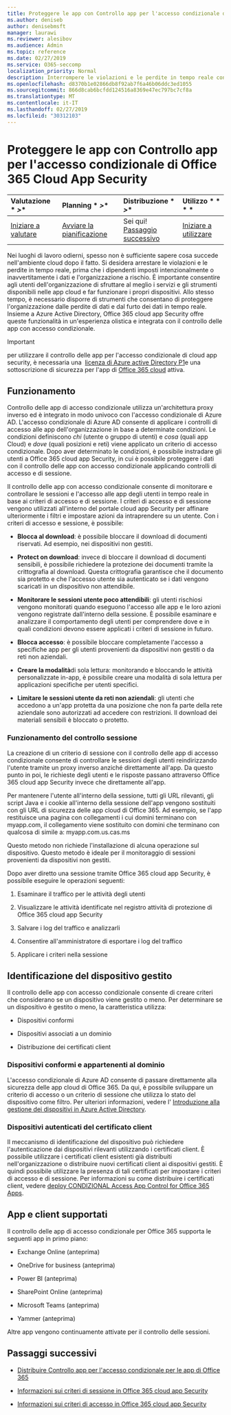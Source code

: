 ```yaml
---
title: Proteggere le app con Controllo app per l'accesso condizionale di Office 365 Cloud App Security
ms.author: deniseb
author: denisebmsft
manager: laurawi
ms.reviewer: alesibov
ms.audience: Admin
ms.topic: reference
ms.date: 02/27/2019
ms.service: O365-seccomp
localization_priority: Normal
description: Interrompere le violazioni e le perdite in tempo reale con Office 365 cloud app Security Conditional Access App Control.
ms.openlocfilehash: d8370b1e02866db8f92ab7f6a46b06ddc3ed1055
ms.sourcegitcommit: 866d8cab6bcfdd124516a8369e47ec797bc7cf8a
ms.translationtype: MT
ms.contentlocale: it-IT
ms.lasthandoff: 02/27/2019
ms.locfileid: "30312103"
---
```

# <a name="protect-apps-with-office-365-cloud-app-security-conditional-access-app-control"></a>Proteggere le app con Controllo app per l'accesso condizionale di Office 365 Cloud App Security

|Valutazione * *\>**|Planning * *\>**|Distribuzione * *\>**|Utilizzo * * * *|
|:-----|:-----|:-----|:-----|
|[Iniziare a valutare](office-365-cas-overview.md) <br/> |[Avviare la pianificazione](get-ready-for-office-365-cas.md) <br/> |Sei qui!  <br/> [Passaggio successivo](ocas-deploy-conditional-access-app-control.md) <br/> |[Iniziare a utilizzare](utilization-activities-for-ocas.md) <br/> |

Nei luoghi di lavoro odierni, spesso non è sufficiente sapere cosa succede nell'ambiente cloud dopo il fatto. Si desidera arrestare le violazioni e le perdite in tempo reale, prima che i dipendenti imposti intenzionalmente o inavvertitamente i dati e l'organizzazione a rischio. È importante consentire agli utenti dell'organizzazione di sfruttare al meglio i servizi e gli strumenti disponibili nelle app cloud e far funzionare i propri dispositivi. Allo stesso tempo, è necessario disporre di strumenti che consentano di proteggere l'organizzazione dalle perdite di dati e dal furto dei dati in tempo reale. Insieme a Azure Active Directory, Office 365 cloud app Security offre queste funzionalità in un'esperienza olistica e integrata con il controllo delle app con accesso condizionale.

> [!IMPORTANT]
> per utilizzare il controllo delle app per l'accesso condizionale di cloud app security, è necessaria una  [licenza di Azure active Directory P1](https://azure.microsoft.com/pricing/details/active-directory/)e una sottoscrizione di sicurezza per l'app di [Office 365 cloud](office-365-cas-overview.md) attiva.

## <a name="how-it-works"></a>Funzionamento

Controllo delle app di accesso condizionale utilizza un'architettura proxy inverso ed è integrato in modo univoco con l'accesso condizionale di Azure AD. L'accesso condizionale di Azure AD consente di applicare i controlli di accesso alle app dell'organizzazione in base a determinate condizioni. Le condizioni definiscono *chi* (utente o gruppo di utenti) e *cosa* (quali app Cloud) e *dove* (quali posizioni e reti) viene applicato un criterio di accesso condizionale. Dopo aver determinato le condizioni, è possibile instradare gli utenti a Office 365 cloud app Security, in cui è possibile proteggere i dati con il controllo delle app con accesso condizionale applicando controlli di accesso e di sessione.

Il controllo delle app con accesso condizionale consente di monitorare e controllare le sessioni e l'accesso alle app degli utenti in tempo reale in base ai criteri di accesso e di sessione. I criteri di accesso e di sessione vengono utilizzati all'interno del portale cloud app Security per affinare ulteriormente i filtri e impostare azioni da intraprendere su un utente. Con i criteri di accesso e sessione, è possibile:

- **Blocca al download**: è possibile bloccare il download di documenti riservati. Ad esempio, nei dispositivi non gestiti.

- **Protect on download**: invece di bloccare il download di documenti sensibili, è possibile richiedere la protezione dei documenti tramite la crittografia al download. Questa crittografia garantisce che il documento sia protetto e che l'accesso utente sia autenticato se i dati vengono scaricati in un dispositivo non attendibile.

- **Monitorare le sessioni utente poco attendibili**: gli utenti rischiosi vengono monitorati quando eseguono l'accesso alle app e le loro azioni vengono registrate dall'interno della sessione. È possibile esaminare e analizzare il comportamento degli utenti per comprendere dove e in quali condizioni devono essere applicati i criteri di sessione in futuro.

- **Blocca accesso**: è possibile bloccare completamente l'accesso a specifiche app per gli utenti provenienti da dispositivi non gestiti o da reti non aziendali.

- **Creare la modalità**di sola lettura: monitorando e bloccando le attività personalizzate in-app, è possibile creare una modalità di sola lettura per applicazioni specifiche per utenti specifici.

- **Limitare le sessioni utente da reti non aziendali**: gli utenti che accedono a un'app protetta da una posizione che non fa parte della rete aziendale sono autorizzati ad accedere con restrizioni. Il download dei materiali sensibili è bloccato o protetto.

### <a name="how-session-control-works"></a>Funzionamento del controllo sessione

La creazione di un criterio di sessione con il controllo delle app di accesso condizionale consente di controllare le sessioni degli utenti reindirizzando l'utente tramite un proxy inverso anziché direttamente all'app. Da questo punto in poi, le richieste degli utenti e le risposte passano attraverso Office 365 cloud app Security invece che direttamente all'app.

Per mantenere l'utente all'interno della sessione, tutti gli URL rilevanti, gli script Java e i cookie all'interno della sessione dell'app vengono sostituiti con gli URL di sicurezza delle app cloud di Office 365. Ad esempio, se l'app restituisce una pagina con collegamenti i cui domini terminano con myapp.com, il collegamento viene sostituito con domini che terminano con qualcosa di simile a: myapp.com.us.cas.ms

Questo metodo non richiede l'installazione di alcuna operazione sul dispositivo. Questo metodo è ideale per il monitoraggio di sessioni provenienti da dispositivi non gestiti.

Dopo aver diretto una sessione tramite Office 365 cloud app Security, è possibile eseguire le operazioni seguenti:

1. Esaminare il traffico per le attività degli utenti

2. Visualizzare le attività identificate nel registro attività di protezione di Office 365 cloud app Security

3. Salvare i log del traffico e analizzarli

4. Consentire all'amministratore di esportare i log del traffico

5. Applicare i criteri nella sessione

## <a name="managed-device-identification"></a>Identificazione del dispositivo gestito

Il controllo delle app con accesso condizionale consente di creare criteri che considerano se un dispositivo viene gestito o meno. Per determinare se un dispositivo è gestito o meno, la caratteristica utilizza:

- Dispositivi conformi

- Dispositivi associati a un dominio

- Distribuzione dei certificati client

### <a name="compliant-and-domain-joined-devices"></a>Dispositivi conformi e appartenenti al dominio

L'accesso condizionale di Azure AD consente di passare direttamente alla sicurezza delle app cloud di Office 365. Da qui, è possibile sviluppare un criterio di accesso o un criterio di sessione che utilizza lo stato del dispositivo come filtro. Per ulteriori informazioni, vedere l' [Introduzione alla gestione dei dispositivi in Azure Active Directory](https://docs.microsoft.com/azure/active-directory/device-management-introduction).

### <a name="client-certificate-authenticated-devices"></a>Dispositivi autenticati del certificato client

Il meccanismo di identificazione del dispositivo può richiedere l'autenticazione dai dispositivi rilevanti utilizzando i certificati client. È possibile utilizzare i certificati client esistenti già distribuiti nell'organizzazione o distribuire nuovi certificati client ai dispositivi gestiti. È quindi possibile utilizzare la presenza di tali certificati per impostare i criteri di accesso e di sessione. Per informazioni su come distribuire i certificati client, vedere [deploy CONDIZIONAL Access App Control for Office 365 Apps](ocas-deploy-conditional-access-app-control.md).

## <a name="supported-apps-and-clients"></a>App e client supportati

Il controllo delle app di accesso condizionale per Office 365 supporta le seguenti app in primo piano:

- Exchange Online (anteprima)

- OneDrive for business (anteprima)

- Power BI (anteprima)

- SharePoint Online (anteprima)

- Microsoft Teams (anteprima)

- Yammer (anteprima)

Altre app vengono continuamente attivate per il controllo delle sessioni.

## <a name="next-steps"></a>Passaggi successivi

- [Distribuire Controllo app per l'accesso condizionale per le app di Office 365](ocas-deploy-conditional-access-app-control.md)

- [Informazioni sui criteri di sessione in Office 365 cloud app Security](ocas-session-policies.md)

- [Informazioni sui criteri di accesso in Office 365 cloud app Security](ocas-access-policies.md) 